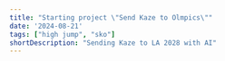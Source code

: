```yaml
---
title: "Starting project \"Send Kaze to Olmpics\""
date: '2024-08-21'
tags: ["high jump", "sko"]
shortDescription: "Sending Kaze to LA 2028 with AI"
---
```


